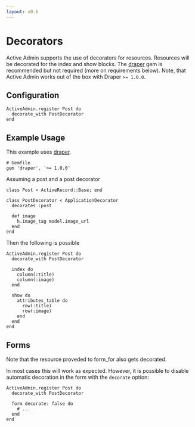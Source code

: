 ```yaml
---
layout: v0.6
---
```

# Decorators

Active Admin supports the use of decorators for resources. Resources will be
decorated for the index and show blocks. The
[draper](https://github.com/drapergem/draper) gem is recommended but not required
(more on requirements below). Note, that Active Admin works out of the box with
Draper `>= 1.0.0`.

## Configuration

    ActiveAdmin.register Post do
      decorate_with PostDecorator
    end

## Example Usage

This example uses [draper](https://github.com/drapergem/draper).

    # Gemfile
    gem 'draper', '>= 1.0.0'

Assuming a post and a post decorator

    class Post < ActiveRecord::Base; end

    class PostDecorator < ApplicationDecorator
      decorates :post

      def image
        h.image_tag model.image_url
      end
    end

Then the following is possible

    ActiveAdmin.register Post do
      decorate_with PostDecorator

      index do
        column(:title)
        column(:image)
      end

      show do
        attributes_table do
          row(:title)
          row(:image)
        end
      end
    end

## Forms

Note that the resource proveded to form_for also gets decorated.

In most cases this will work as expected. However, it is possible to disable
automatic decoration in the form with the `decorate` option:

    ActiveAdmin.register Post do
      decorate_with PostDecorator

      form decorate: false do
        # ...
      end
    end

